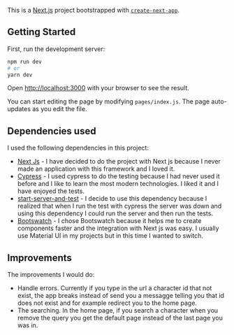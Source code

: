 This is a [Next.js](https://nextjs.org/) project bootstrapped with [`create-next-app`](https://github.com/vercel/next.js/tree/canary/packages/create-next-app).

## Getting Started

First, run the development server:

```bash
npm run dev
# or
yarn dev
```

Open [http://localhost:3000](http://localhost:3000) with your browser to see the result.

You can start editing the page by modifying `pages/index.js`. The page auto-updates as you edit the file.

## Dependencies used

I used the following dependencies in this project:

- [Next Js](https://nextjs.org/) - I have decided to do the project with Next js because I never made an application with this framework and I loved it. 
- [Cypress](https://www.npmjs.com/package/cypress) - I used cypress to do the testing because I had never used it before and I like to learn the most modern technologies. I liked it and I have enjoyed the tests.
- [start-server-and-test](https://www.npmjs.com/package/start-server-and-test) - I decide to use this dependency because I realized that when I run the test with cypress the server was down and using this dependency I could run the server and then run the tests.
- [Bootswatch](https://bootswatch.com/) - I chose Bootswatch because it helps me to create components faster and the integration with Next js was easy. I usually use Material UI in my projects but in this time I wanted to switch.


## Improvements

The improvements I would do:

- Handle errors. Currently if you type in the url a character id that not exist, the app breaks instead of send you a messagge telling you that id does not exist and for example redirect you to the home page.
- The searching. In the home page, if you search a character when you remove the query you get the default page instead of the last page you was in.
